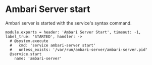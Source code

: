 
# Ambari Server start

Ambari server is started with the service's syntax command.

    module.exports = header: 'Ambari Server Start', timeout: -1, label_true: 'STARTED', handler: ->
      # @system.execute
      #   cmd: 'service ambari-server start'
      #   unless_exists: '/var/run/ambari-server/ambari-server.pid'
      @service.start
        name: 'ambari-server'
